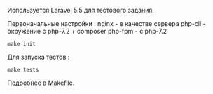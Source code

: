 Используется Laravel 5.5 для тестового задания.



Первоначальные настройки :
nginx - в качестве сервера
php-cli - окружение c php-7.2 + composer
php-fpm - с php-7.2  

```
make init
```
Для запуска тестов :
```
make tests 
```

Подробнее в Makefile.


